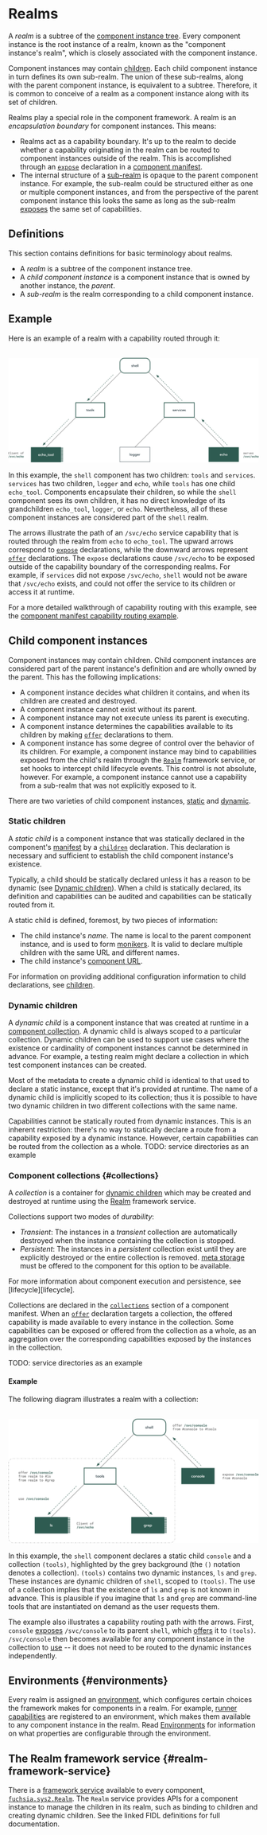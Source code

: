 # Realms

A *realm* is a subtree of the [component instance tree][topology-instance-tree].
Every component instance is the root instance of a realm, known as the
"component instance's realm", which is closely associated with the component
instance.

Component instances may contain [children](#child-component-instances). Each
child component instance in turn defines its own sub-realm. The union of these
sub-realms, along with the parent component instance, is equivalent to a
subtree. Therefore, it is common to conceive of a realm as a component instance
along with its set of children.

Realms play a special role in the component framework. A realm is an
*encapsulation boundary* for component instances. This means:

*   Realms act as a capability boundary. It's up to the realm to decide whether
    a capability originating in the realm can be routed to component instances
    outside of the realm. This is accomplished through an [`expose`][expose]
    declaration in a [component manifest][component-manifests].
*   The internal structure of a [sub-realm](#definitions) is opaque to the
    parent component instance. For example, the sub-realm could be structured
    either as one or multiple component instances, and from the perspective of
    the parent component instance this looks the same as long as the sub-realm
    [exposes][expose] the same set of capabilities.

## Definitions

This section contains definitions for basic terminology about realms.

-   A *realm* is a subtree of the component instance tree.
-   A *child component instance* is a component instance that is owned by
    another instance, the *parent*.
-   A *sub-realm* is the realm corresponding to a child component instance.

## Example

Here is an example of a realm with a capability routed through it:

<br>![Realm example](realm_example.png)<br>

In this example, the `shell` component has two children: `tools` and `services`.
`services` has two children, `logger` and `echo`, while `tools` has one child
`echo_tool`. Components encapsulate their children, so while the `shell`
component sees its own children, it has no direct knowledge of its grandchildren
`echo_tool`, `logger`, or `echo`. Nevertheless, all of these component instances
are considered part of the `shell` realm.

The arrows illustrate the path of an `/svc/echo` service capability that is
routed through the realm from `echo` to `echo_tool`. The upward arrows
correspond to [`expose`][expose] declarations, while the downward arrows
represent [`offer`][offer] declarations. The `expose` declarations cause
`/svc/echo` to be exposed outside of the capability boundary of the
corresponding realms. For example, if `services` did not expose `/svc/echo`,
`shell` would not be aware that `/svc/echo` exists, and could not offer the
service to its children or access it at runtime.

For a more detailed walkthrough of capability routing with this example, see the
[component manifest capability routing example][component-manifest-examples].

## Child component instances

Component instances may contain children. Child component instances are
considered part of the parent instance's definition and are wholly owned by the
parent. This has the following implications:

-   A component instance decides what children it contains, and when its
    children are created and destroyed.
-   A component instance cannot exist without its parent.
-   A component instance may not execute unless its parent is executing.
-   A component instance determines the capabilities available to its children
    by making [`offer`](#offer) declarations to them.
-   A component instance has some degree of control over the behavior of its
    children. For example, a component instance may bind to capabilities exposed
    from the child's realm through the [`Realm`](#the-realm-framework-service)
    framework service, or set hooks to intercept child lifecycle events. This
    control is not absolute, however. For example, a component instance cannot
    use a capability from a sub-realm that was not explicitly exposed to it.

There are two varieties of child component instances, [static](#static-children)
and [dynamic](#dynamic-children).

### Static children

A *static child* is a component instance that was statically declared in the
component's [manifest][component-manifests] by a [`children`][children]
declaration. This declaration is necessary and sufficient to establish the child
component instance's existence.

Typically, a child should be statically declared unless it has a reason to be
dynamic (see [Dynamic children](#dynamic-children)). When a child is statically
declared, its definition and capabilities can be audited and capabilities can be
statically routed from it.

A static child is defined, foremost, by two pieces of information:

-   The child instance's *name*. The name is local to the parent component
    instance, and is used to form [monikers][monikers]. It is valid to declare
    multiple children with the same URL and different names.
-   The child instance's [component URL][component-urls].

For information on providing additional configuration information to child
declarations, see [children][children].

### Dynamic children

A *dynamic child* is a component instance that was created at runtime in a
[component collection](#component-collections). A dynamic child is always scoped
to a particular collection. Dynamic children can be used to support use cases
where the existence or cardinality of component instances cannot be determined
in advance. For example, a testing realm might declare a collection in which
test component instances can be created.

Most of the metadata to create a dynamic child is identical to that used to
declare a static instance, except that it's provided at runtime. The name of a
dynamic child is implicitly scoped to its collection; thus it is possible to
have two dynamic children in two different collections with the same name.

Capabilities cannot be statically routed from dynamic instances. This is an
inherent restriction: there's no way to statically declare a route from a
capability exposed by a dynamic instance. However, certain capabilities can be
routed from the collection as a whole. TODO: service directories as an example

### Component collections {#collections}

A *collection* is a container for [dynamic children](#dynamic-children) which
may be created and destroyed at runtime using the
[Realm](#the-realm-framework-service) framework service.

Collections support two modes of *durability*:

-   *Transient*: The instances in a *transient* collection are automatically
    destroyed when the instance containing the collection is stopped.
-   *Persistent*: The instances in a *persistent* collection exist until they
    are explicitly destroyed or the entire collection is removed.
    [meta storage][glossary-storage] must be offered to the component for this
    option to be available.

For more information about component execution and persistence, see
[lifecycle][lifecycle].

Collections are declared in the [`collections`][collections] section of a
component manifest. When an [`offer`][offer] declaration targets a collection,
the offered capability is made available to every instance in the collection.
Some capabilities can be exposed or offered from the collection as a whole, as
an aggregation over the corresponding capabilities exposed by the instances in
the collection.

TODO: service directories as an example

#### Example

The following diagram illustrates a realm with a collection:

<br>![Collection example](collection_example.png)<br>

In this example, the `shell` component declares a static child `console` and a
collection `(tools)`, highlighted by the grey background (the `()` notation
denotes a collection). `(tools)` contains two dynamic instances, `ls` and
`grep`. These instances are dynamic children of `shell`, scoped to `(tools)`.
The use of a collection implies that the existence of `ls` and `grep` is not
known in advance. This is plausible if you imagine that `ls` and `grep` are
command-line tools that are instantiated on demand as the user requests them.

The example also illustrates a capability routing path with the arrows.
First, `console` [exposes][expose] `/svc/console` to its parent `shell`, which
[offers][offer] it to `(tools)`. `/svc/console` then becomes available for any
component instance in the collection to [use][use] -- it does not need to be
routed to the dynamic instances independently.

## Environments {#environments}

Every realm is assigned an [environment][environments], which configures certain
choices the framework makes for components in a realm. For example,
[runner capabilities][runners] are registered to an environment, which makes
them available to any component instance in the realm. Read
[Environments][environments] for information on what properties are configurable
through the environment.

## The Realm framework service {#realm-framework-service}

There is a [framework service][framework-services] available to every component,
[`fuchsia.sys2.Realm`][realm.fidl]. The `Realm` service provides APIs for a
component instance to manage the children in its realm, such as binding to
children and creating dynamic children. See the linked FIDL definitions for full
documentation.

[children]: ./component_manifests.md#children
[collections]: ./component_manifests.md#collections
[component-manifest-examples]: ./component_manifests.md#examples
[component-manifests]: ./component_manifests.md
[component-urls]: ./component_urls.md
[environments]: ./environments.md
[expose]: ./component_manifests.md#expose
[framework-services]: ./component_manifests.md#framework-services
[glossary-storage]: /docs/glossary.md#storage-capability
[monikers]: ./monikers.md
[offer]: ./component_manifests.md#offer
[realm.fidl]: https://fuchsia.dev/reference/fidl/fuchsia.sys2#Realm
[runners]: ./runners.md
[topology-instance-tree]: ./topology.md#component-instance-tree
[use]: ./component_manifests.md#use
